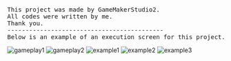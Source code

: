 <pre>
This project was made by GameMakerStudio2.
All codes were written by me.
Thank you.
-------------------------------------------
Below is an example of an execution screen for this project.
</pre>



![gameplay1](https://github.com/JangAlthea/GeneticAlgorithmForTetris/blob/master/images/gameplay1.JPG)
![gameplay2](https://github.com/JangAlthea/GeneticAlgorithmForTetris/blob/master/images/gameplay2.JPG)
![example1](https://github.com/JangAlthea/GeneticAlgorithmForTetris/blob/master/images/example1.JPG)
![example2](https://github.com/JangAlthea/GeneticAlgorithmForTetris/blob/master/images/example2.JPG)
![example3](https://github.com/JangAlthea/GeneticAlgorithmForTetris/blob/master/images/example3.JPG)
